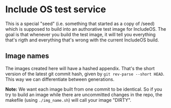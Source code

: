 # Include OS test service

This is a special "seed" (i.e. something that started as a copy of <repo>/seed) which is supposed to build into an authorative test image for IncludeOS. The goal is that whenever you build the test image, it will tell you everything that's rigth and everything that's wrong with the current IncludeOS build.

## Image names
The images created here will have a hashed appendix. That's the short version of the latest git commit hash, given by `git rev-parse --short HEAD`. This way we can differentiate between generations. 

**Note:** We want each image built from one commit to be identical. So if you try to build an image while there are uncommitted changes in the repo, the makefile (using `./img_name.sh`) will call your image "DIRTY".

